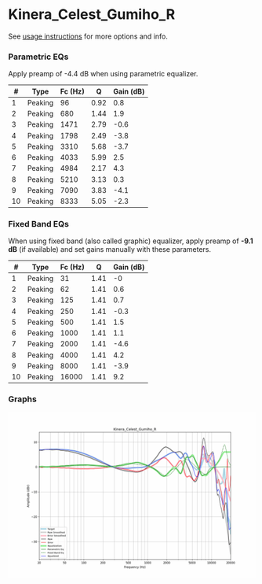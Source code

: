 # Kinera_Celest_Gumiho_R
See [usage instructions](https://github.com/jaakkopasanen/AutoEq#usage) for more options and info.

### Parametric EQs
Apply preamp of -4.4 dB when using parametric equalizer.

|   # | Type    |   Fc (Hz) |    Q |   Gain (dB) |
|-----|---------|-----------|------|-------------|
|   1 | Peaking |        96 | 0.92 |         0.8 |
|   2 | Peaking |       680 | 1.44 |         1.9 |
|   3 | Peaking |      1471 | 2.79 |        -0.6 |
|   4 | Peaking |      1798 | 2.49 |        -3.8 |
|   5 | Peaking |      3310 | 5.68 |        -3.7 |
|   6 | Peaking |      4033 | 5.99 |         2.5 |
|   7 | Peaking |      4984 | 2.17 |         4.3 |
|   8 | Peaking |      5210 | 3.13 |         0.3 |
|   9 | Peaking |      7090 | 3.83 |        -4.1 |
|  10 | Peaking |      8333 | 5.05 |        -2.3 |

### Fixed Band EQs
When using fixed band (also called graphic) equalizer, apply preamp of **-9.1 dB** (if available) and set gains manually with these parameters.

|   # | Type    |   Fc (Hz) |    Q |   Gain (dB) |
|-----|---------|-----------|------|-------------|
|   1 | Peaking |        31 | 1.41 |        -0   |
|   2 | Peaking |        62 | 1.41 |         0.6 |
|   3 | Peaking |       125 | 1.41 |         0.7 |
|   4 | Peaking |       250 | 1.41 |        -0.3 |
|   5 | Peaking |       500 | 1.41 |         1.5 |
|   6 | Peaking |      1000 | 1.41 |         1.1 |
|   7 | Peaking |      2000 | 1.41 |        -4.6 |
|   8 | Peaking |      4000 | 1.41 |         4.2 |
|   9 | Peaking |      8000 | 1.41 |        -3.9 |
|  10 | Peaking |     16000 | 1.41 |         9.2 |

### Graphs
![](./Kinera_Celest_Gumiho_R.png)
